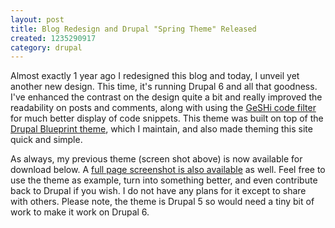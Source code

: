 ```yaml
--- 
layout: post
title: Blog Redesign and Drupal "Spring Theme" Released
created: 1235290917
category: drupal
---
```

Almost exactly 1 year ago I redesigned this blog and today, I unveil yet another new design. This time, it's running Drupal 6 and all that goodness. I've enhanced the contrast on the design quite a bit and really improved the readability on posts and comments, along with using the <a href="http://drupal.org/project/geshifilter">GeSHi code filter</a> for much better display of code snippets. This theme was built on top of the <a href="http://drupal.org/project/blueprint">Drupal Blueprint theme</a>, which I maintain, and also made theming this site quick and simple.

As always, my previous theme (screen shot above) is now available for download below.  A <a href="http://flickr.com/photos/tedserbinski/3299841846/sizes/o/">full page screenshot is also available</a> as well. Feel free to use the theme as example, turn into something better, and even contribute back to Drupal if you wish. I do not have any plans for it except to share with others. Please note, the theme is Drupal 5 so would need a tiny bit of work to make it work on Drupal 6.
